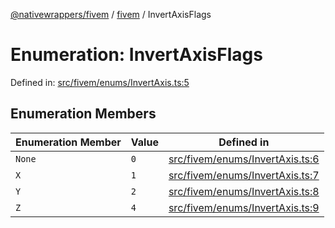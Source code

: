 [@nativewrappers/fivem](../../README.md) / [fivem](../README.md) / InvertAxisFlags

# Enumeration: InvertAxisFlags

Defined in: [src/fivem/enums/InvertAxis.ts:5](https://github.com/nativewrappers/nativewrappers/blob/427b5ee59afa6efb7a0db0f5ab134f700c75b61b/src/fivem/enums/InvertAxis.ts#L5)

## Enumeration Members

| Enumeration Member | Value | Defined in |
| ------ | ------ | ------ |
| <a id="none"></a> `None` | `0` | [src/fivem/enums/InvertAxis.ts:6](https://github.com/nativewrappers/nativewrappers/blob/427b5ee59afa6efb7a0db0f5ab134f700c75b61b/src/fivem/enums/InvertAxis.ts#L6) |
| <a id="x"></a> `X` | `1` | [src/fivem/enums/InvertAxis.ts:7](https://github.com/nativewrappers/nativewrappers/blob/427b5ee59afa6efb7a0db0f5ab134f700c75b61b/src/fivem/enums/InvertAxis.ts#L7) |
| <a id="y"></a> `Y` | `2` | [src/fivem/enums/InvertAxis.ts:8](https://github.com/nativewrappers/nativewrappers/blob/427b5ee59afa6efb7a0db0f5ab134f700c75b61b/src/fivem/enums/InvertAxis.ts#L8) |
| <a id="z"></a> `Z` | `4` | [src/fivem/enums/InvertAxis.ts:9](https://github.com/nativewrappers/nativewrappers/blob/427b5ee59afa6efb7a0db0f5ab134f700c75b61b/src/fivem/enums/InvertAxis.ts#L9) |
